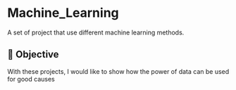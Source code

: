 # Machine_Learning


A set of project that use different machine learning methods.

## 🎯 Objective 

With these projects, I would like to show how the power of data  can be used for good causes
